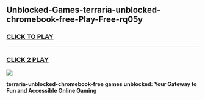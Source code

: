 
## Unblocked-Games-terraria-unblocked-chromebook-free-Play-Free-rq05y
<h3>
<a href="https://premium76.site?title=terraria-unblocked-chromebook-free&ref=18A">CLICK TO PLAY</a></h3>
<hr>

<h3>
<a href="https://premium76.site?title=terraria-unblocked-chromebook-free&ref=18A">CLICK 2 PLAY</a>
  
</h3>

<a href="https://premium76.site?title=terraria-unblocked-chromebook-free&ref=18A"><img src="https://clearcache.store/games.png"></a>


**terraria-unblocked-chromebook-free games unblocked: Your Gateway to Fun and Accessible Online Gaming**
